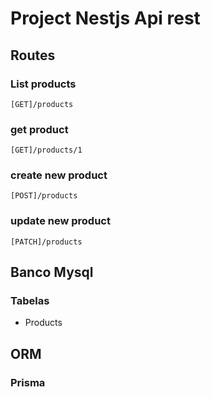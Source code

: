 # Project Nestjs Api rest 

## Routes

### List products

`[GET]/products`

### get product

`[GET]/products/1`


### create new product

`[POST]/products`

### update new product

`[PATCH]/products`


## Banco Mysql

### Tabelas

* Products


## ORM

### Prisma

